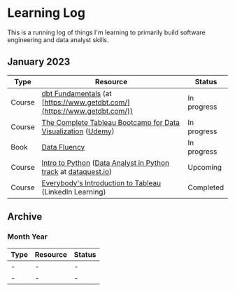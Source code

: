# Learning Log

This is a running log of things I'm learning to primarily build software engineering and data analyst skills.

## January 2023

|Type|Resource|Status|
|---|---|---|
|Course|[dbt Fundamentals](https://courses.getdbt.com/courses/fundamentals) (at [https://www.getdbt.com/](https://www.getdbt.com/))|In progress|
|Course|[The Complete Tableau Bootcamp for Data Visualization](https://www.udemy.com/course/complete-tableau-bootcamp-dashboards/) ([Udemy](https://www.udemy.com))|In progress|
|Book|[Data Fluency](https://www.juiceanalytics.com/data-fluency)|In progress|
|Course|[Intro to Python](https://www.dataquest.io/course/introduction-to-python/) ([Data Analyst in Python track](https://www.dataquest.io/path/data-analyst/) at [dataquest.io](https://www.dataquest.io))|Upcoming|
|Course|[Everybody's Introduction to Tableau](https://www.linkedin.com/learning/everybody-s-introduction-to-tableau) (LinkedIn Learning)|Completed|



## Archive
### Month Year
|Type|Resource|Status|
|---|---|---|
|-|-|-|
|-|-|-|